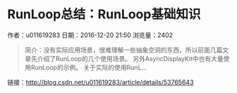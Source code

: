# RunLoop总结：RunLoop基础知识
作者：u011619283
日期：2016-12-20 21:50
浏览量：2402
> 简介：没有实际应用场景，很难理解一些抽象空洞的东西，所以前面几篇文章先介绍了RunLoop的几个使用场景。 
另外AsyncDisplayKit中也有大量使用RunLoop的示例。 
关于实际的使用RunL...

 链接：http://blog.csdn.net/u011619283/article/details/53765643
